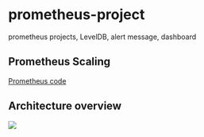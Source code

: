 # prometheus-project
prometheus projects,  LevelDB, alert message, dashboard

## Prometheus Scaling 
[Prometheus code](https://github.com/hustbill/prometheus)  


## Architecture overview

![](https://cdn.rawgit.com/prometheus/prometheus/62b69b0/documentation/images/architecture.svg)

